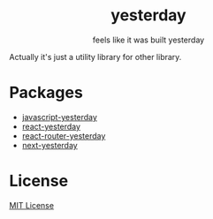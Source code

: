<h1 align="center">yesterday</h1>
<p align="center">feels like it was built yesterday</p>

Actually it's just a utility library for other library.

# Packages

- [javascript-yesterday](https://github.com/flamrdevs/javascript-yesterday)
- [react-yesterday](https://github.com/flamrdevs/react-yesterday)
- [react-router-yesterday](https://github.com/flamrdevs/react-router-yesterday)
- [next-yesterday](https://github.com/flamrdevs/next-yesterday)

# License

[MIT License](./LICENSE)
